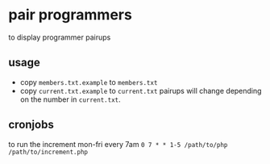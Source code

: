 # pair programmers

to display programmer pairups

## usage
* copy `members.txt.example` to `members.txt`
* copy `current.txt.example` to `current.txt`
pairups will change depending on the number in `current.txt`.

## cronjobs
to run the increment mon-fri every 7am `0 7 * * 1-5 /path/to/php /path/to/increment.php`